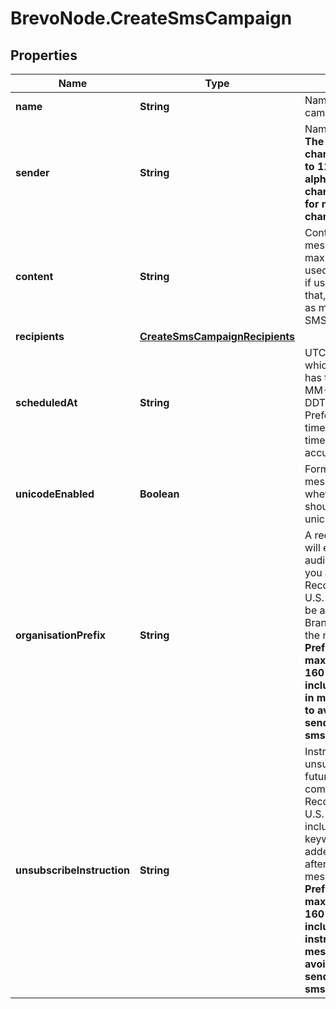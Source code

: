 # BrevoNode.CreateSmsCampaign

## Properties
Name | Type | Description | Notes
------------ | ------------- | ------------- | -------------
**name** | **String** | Name of the campaign | 
**sender** | **String** | Name of the sender. **The number of characters is limited to 11 for alphanumeric characters and 15 for numeric characters** | 
**content** | **String** | Content of the message. The maximum characters used per SMS is 160, if used more than that, it will be counted as more than one SMS | 
**recipients** | [**CreateSmsCampaignRecipients**](CreateSmsCampaignRecipients.md) |  | [optional] 
**scheduledAt** | **String** | UTC date-time on which the campaign has to run (YYYY-MM-DDTHH:mm:ss.SSSZ). Prefer to pass your timezone in date-time format for accurate result. | [optional] 
**unicodeEnabled** | **Boolean** | Format of the message. It indicates whether the content should be treated as unicode or not. | [optional] [default to false]
**organisationPrefix** | **String** | A recognizable prefix will ensure your audience knows who you are. Recommended by U.S. carriers. This will be added as your Brand Name before the message content. **Prefer verifying maximum length of 160 characters including this prefix in message content to avoid multiple sending of same sms.** | [optional] 
**unsubscribeInstruction** | **String** | Instructions to unsubscribe from future communications. Recommended by U.S. carriers. Must include **STOP** keyword. This will be added as instructions after the end of message content. **Prefer verifying maximum length of 160 characters including this instructions in message content to avoid multiple sending of same sms.** | [optional] 


